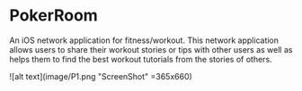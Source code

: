 # PokerRoom
An iOS network application for fitness/workout. This network application allows users to share 
their workout stories or tips with other users as well as helps them to find the best workout 
tutorials from the stories of others.

![alt text](image/P1.png "ScreenShot" =365x660)
